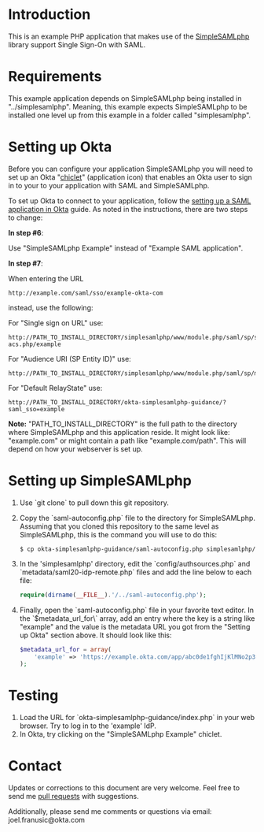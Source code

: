 # Introduction

This is an example PHP application that makes use of the
[SimpleSAMLphp](https://simplesamlphp.org/) library support Single Sign-On with SAML.

# Requirements

This example application depends on SimpleSAMLphp being installed in
"../simplesamlphp". Meaning, this example expects SimpleSAMLphp to
be installed one level up from this example in a folder called
"simplesamlphp".

# Setting up Okta

Before you can configure your application SimpleSAMLphp you 
will need to set up an Okta "[chiclet](https://support.okta.com/articles/Knowledge_Article/27838096-Okta-Terminology)" (application icon) that enables an Okta 
user to sign in to your to your application with SAML and SimpleSAMLphp.

To set up Okta to connect to your application, follow the
[setting up a SAML application in Okta](http://developer.okta.com/docs/examples/setting_up_a_saml_application_in_okta.html) guide. 
As noted in the instructions, there are two steps to change:

**In step #6**: 

Use "SimpleSAMLphp Example" instead of "Example SAML application".

**In step #7**: 

When entering the URL

``` shell
http://example.com/saml/sso/example-okta-com
```

instead, use the following:

For "Single sign on URL" use:

``` shell
http://PATH_TO_INSTALL_DIRECTORY/simplesamlphp/www/module.php/saml/sp/saml2-acs.php/example
```

For "Audience URI (SP Entity ID)" use:

``` shell
http://PATH_TO_INSTALL_DIRECTORY/simplesamlphp/www/module.php/saml/sp/metadata.php/example
```

For "Default RelayState" use:

``` shell
http://PATH_TO_INSTALL_DIRECTORY/okta-simplesamlphp-guidance/?saml_sso=example
```

**Note:**
"PATH\_TO\_INSTALL\_DIRECTORY" is the full path to the directory where SimpleSAMLphp and this application reside.
It might look like: "example.com" or might contain a path like "example.com/path". 
This will depend on how your webserver is set up.

# Setting up SimpleSAMLphp

1.  Use \`git clone\` to pull down this git repository.
2.  Copy the \`saml-autoconfig.php\` file to the directory for SimpleSAMLphp.
    Assuming that you cloned this repository to the same level as
    SimpleSAMLphp, this is the command you will use to do this:
    
    ```shell 
    $ cp okta-simplesamlphp-guidance/saml-autoconfig.php simplesamlphp/ 
    ```
3.  In the 'simplesamlphp' directory, 
    edit the \`config/authsources.php\` 
    and \`metadata/saml20-idp-remote.php\` files and add the line below to each file:
    
    ```php
    require(dirname(__FILE__).'/../saml-autoconfig.php');
    ```
4.  Finally, open the \`saml-autoconfig.php\` file in your favorite text editor.
    In the \`$metadata\_url\_for\\\` array, add an entry where the key is a
    string like "example" and the value is the metadata URL you got
    from the "Setting up Okta" section above. It should look like this:
    
    ```php
    $metadata_url_for = array(
        'example' => 'https://example.okta.com/app/abc0de1fghIjKlMNo2p3/sso/saml/metadata',
    );
    ```

# Testing

1.  Load the URL for \`okta-simplesamlphp-guidance/index.php\` in your web browser. 
    Try to log in to the 'example' IdP.
2.  In Okta, try clicking on the "SimpleSAMLphp Example" chiclet.

# Contact

Updates or corrections to this document are very welcome. Feel free
to send me [pull requests](https://help.github.com/articles/using-pull-requests/) with suggestions.


Additionally, please send me comments or questions via email: &#106;&#111;&#101;&#108;&#046;&#102;&#114;&#097;&#110;&#117;&#115;&#105;&#099;&#064;&#111;&#107;&#116;&#097;&#046;&#099;&#111;&#109;